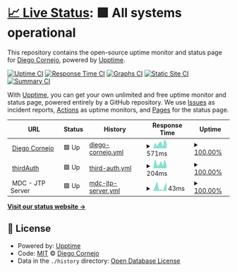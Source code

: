# [📈 Live Status](https://diegofcornejo.github.io/status): <!--live status--> **🟩 All systems operational**

This repository contains the open-source uptime monitor and status page for [Diego Cornejo](https://diegocornejo.com), powered by [Upptime](https://github.com/upptime/upptime).

[![Uptime CI](https://github.com/diegofcornejo/status/workflows/Uptime%20CI/badge.svg)](https://github.com/diegofcornejo/status/actions?query=workflow%3A%22Uptime+CI%22)
[![Response Time CI](https://github.com/diegofcornejo/status/workflows/Response%20Time%20CI/badge.svg)](https://github.com/diegofcornejo/status/actions?query=workflow%3A%22Response+Time+CI%22)
[![Graphs CI](https://github.com/diegofcornejo/status/workflows/Graphs%20CI/badge.svg)](https://github.com/diegofcornejo/status/actions?query=workflow%3A%22Graphs+CI%22)
[![Static Site CI](https://github.com/diegofcornejo/status/workflows/Static%20Site%20CI/badge.svg)](https://github.com/diegofcornejo/status/actions?query=workflow%3A%22Static+Site+CI%22)
[![Summary CI](https://github.com/diegofcornejo/status/workflows/Summary%20CI/badge.svg)](https://github.com/diegofcornejo/status/actions?query=workflow%3A%22Summary+CI%22)

With [Upptime](https://upptime.js.org), you can get your own unlimited and free uptime monitor and status page, powered entirely by a GitHub repository. We use [Issues](https://github.com/diegofcornejo/status/issues) as incident reports, [Actions](https://github.com/diegofcornejo/status/actions) as uptime monitors, and [Pages](https://diegofcornejo.github.io/status) for the status page.

<!--start: status pages-->
<!-- This summary is generated by Upptime (https://github.com/upptime/upptime) -->
<!-- Do not edit this manually, your changes will be overwritten -->
<!-- prettier-ignore -->
| URL | Status | History | Response Time | Uptime |
| --- | ------ | ------- | ------------- | ------ |
| <img alt="" src="https://favicons.githubusercontent.com/diegocornejo.com" height="13"> [Diego Cornejo](https://diegocornejo.com) | 🟩 Up | [diego-cornejo.yml](https://github.com/diegofcornejo/status/commits/HEAD/history/diego-cornejo.yml) | <details><summary><img alt="Response time graph" src="./graphs/diego-cornejo/response-time-week.png" height="20"> 571ms</summary><br><a href="https://status.diegocornejo.com/history/diego-cornejo"><img alt="Response time 839" src="https://img.shields.io/endpoint?url=https%3A%2F%2Fraw.githubusercontent.com%2Fdiegofcornejo%2Fstatus%2FHEAD%2Fapi%2Fdiego-cornejo%2Fresponse-time.json"></a><br><a href="https://status.diegocornejo.com/history/diego-cornejo"><img alt="24-hour response time 640" src="https://img.shields.io/endpoint?url=https%3A%2F%2Fraw.githubusercontent.com%2Fdiegofcornejo%2Fstatus%2FHEAD%2Fapi%2Fdiego-cornejo%2Fresponse-time-day.json"></a><br><a href="https://status.diegocornejo.com/history/diego-cornejo"><img alt="7-day response time 571" src="https://img.shields.io/endpoint?url=https%3A%2F%2Fraw.githubusercontent.com%2Fdiegofcornejo%2Fstatus%2FHEAD%2Fapi%2Fdiego-cornejo%2Fresponse-time-week.json"></a><br><a href="https://status.diegocornejo.com/history/diego-cornejo"><img alt="30-day response time 654" src="https://img.shields.io/endpoint?url=https%3A%2F%2Fraw.githubusercontent.com%2Fdiegofcornejo%2Fstatus%2FHEAD%2Fapi%2Fdiego-cornejo%2Fresponse-time-month.json"></a><br><a href="https://status.diegocornejo.com/history/diego-cornejo"><img alt="1-year response time 839" src="https://img.shields.io/endpoint?url=https%3A%2F%2Fraw.githubusercontent.com%2Fdiegofcornejo%2Fstatus%2FHEAD%2Fapi%2Fdiego-cornejo%2Fresponse-time-year.json"></a></details> | <details><summary><a href="https://status.diegocornejo.com/history/diego-cornejo">100.00%</a></summary><a href="https://status.diegocornejo.com/history/diego-cornejo"><img alt="All-time uptime 99.86%" src="https://img.shields.io/endpoint?url=https%3A%2F%2Fraw.githubusercontent.com%2Fdiegofcornejo%2Fstatus%2FHEAD%2Fapi%2Fdiego-cornejo%2Fuptime.json"></a><br><a href="https://status.diegocornejo.com/history/diego-cornejo"><img alt="24-hour uptime 100.00%" src="https://img.shields.io/endpoint?url=https%3A%2F%2Fraw.githubusercontent.com%2Fdiegofcornejo%2Fstatus%2FHEAD%2Fapi%2Fdiego-cornejo%2Fuptime-day.json"></a><br><a href="https://status.diegocornejo.com/history/diego-cornejo"><img alt="7-day uptime 100.00%" src="https://img.shields.io/endpoint?url=https%3A%2F%2Fraw.githubusercontent.com%2Fdiegofcornejo%2Fstatus%2FHEAD%2Fapi%2Fdiego-cornejo%2Fuptime-week.json"></a><br><a href="https://status.diegocornejo.com/history/diego-cornejo"><img alt="30-day uptime 100.00%" src="https://img.shields.io/endpoint?url=https%3A%2F%2Fraw.githubusercontent.com%2Fdiegofcornejo%2Fstatus%2FHEAD%2Fapi%2Fdiego-cornejo%2Fuptime-month.json"></a><br><a href="https://status.diegocornejo.com/history/diego-cornejo"><img alt="1-year uptime 99.86%" src="https://img.shields.io/endpoint?url=https%3A%2F%2Fraw.githubusercontent.com%2Fdiegofcornejo%2Fstatus%2FHEAD%2Fapi%2Fdiego-cornejo%2Fuptime-year.json"></a></details>
| <img alt="" src="https://favicons.githubusercontent.com/thirdauth.com" height="13"> [thirdAuth](https://thirdauth.com) | 🟩 Up | [third-auth.yml](https://github.com/diegofcornejo/status/commits/HEAD/history/third-auth.yml) | <details><summary><img alt="Response time graph" src="./graphs/third-auth/response-time-week.png" height="20"> 204ms</summary><br><a href="https://status.diegocornejo.com/history/third-auth"><img alt="Response time 320" src="https://img.shields.io/endpoint?url=https%3A%2F%2Fraw.githubusercontent.com%2Fdiegofcornejo%2Fstatus%2FHEAD%2Fapi%2Fthird-auth%2Fresponse-time.json"></a><br><a href="https://status.diegocornejo.com/history/third-auth"><img alt="24-hour response time 127" src="https://img.shields.io/endpoint?url=https%3A%2F%2Fraw.githubusercontent.com%2Fdiegofcornejo%2Fstatus%2FHEAD%2Fapi%2Fthird-auth%2Fresponse-time-day.json"></a><br><a href="https://status.diegocornejo.com/history/third-auth"><img alt="7-day response time 204" src="https://img.shields.io/endpoint?url=https%3A%2F%2Fraw.githubusercontent.com%2Fdiegofcornejo%2Fstatus%2FHEAD%2Fapi%2Fthird-auth%2Fresponse-time-week.json"></a><br><a href="https://status.diegocornejo.com/history/third-auth"><img alt="30-day response time 227" src="https://img.shields.io/endpoint?url=https%3A%2F%2Fraw.githubusercontent.com%2Fdiegofcornejo%2Fstatus%2FHEAD%2Fapi%2Fthird-auth%2Fresponse-time-month.json"></a><br><a href="https://status.diegocornejo.com/history/third-auth"><img alt="1-year response time 320" src="https://img.shields.io/endpoint?url=https%3A%2F%2Fraw.githubusercontent.com%2Fdiegofcornejo%2Fstatus%2FHEAD%2Fapi%2Fthird-auth%2Fresponse-time-year.json"></a></details> | <details><summary><a href="https://status.diegocornejo.com/history/third-auth">100.00%</a></summary><a href="https://status.diegocornejo.com/history/third-auth"><img alt="All-time uptime 99.99%" src="https://img.shields.io/endpoint?url=https%3A%2F%2Fraw.githubusercontent.com%2Fdiegofcornejo%2Fstatus%2FHEAD%2Fapi%2Fthird-auth%2Fuptime.json"></a><br><a href="https://status.diegocornejo.com/history/third-auth"><img alt="24-hour uptime 100.00%" src="https://img.shields.io/endpoint?url=https%3A%2F%2Fraw.githubusercontent.com%2Fdiegofcornejo%2Fstatus%2FHEAD%2Fapi%2Fthird-auth%2Fuptime-day.json"></a><br><a href="https://status.diegocornejo.com/history/third-auth"><img alt="7-day uptime 100.00%" src="https://img.shields.io/endpoint?url=https%3A%2F%2Fraw.githubusercontent.com%2Fdiegofcornejo%2Fstatus%2FHEAD%2Fapi%2Fthird-auth%2Fuptime-week.json"></a><br><a href="https://status.diegocornejo.com/history/third-auth"><img alt="30-day uptime 100.00%" src="https://img.shields.io/endpoint?url=https%3A%2F%2Fraw.githubusercontent.com%2Fdiegofcornejo%2Fstatus%2FHEAD%2Fapi%2Fthird-auth%2Fuptime-month.json"></a><br><a href="https://status.diegocornejo.com/history/third-auth"><img alt="1-year uptime 99.99%" src="https://img.shields.io/endpoint?url=https%3A%2F%2Fraw.githubusercontent.com%2Fdiegofcornejo%2Fstatus%2FHEAD%2Fapi%2Fthird-auth%2Fuptime-year.json"></a></details>
| <img alt="" src="https://favicons.githubusercontent.com/null" height="13"> MDC - JTP Server | 🟩 Up | [mdc-jtp-server.yml](https://github.com/diegofcornejo/status/commits/HEAD/history/mdc-jtp-server.yml) | <details><summary><img alt="Response time graph" src="./graphs/mdc-jtp-server/response-time-week.png" height="20"> 43ms</summary><br><a href="https://status.diegocornejo.com/history/mdc-jtp-server"><img alt="Response time 42" src="https://img.shields.io/endpoint?url=https%3A%2F%2Fraw.githubusercontent.com%2Fdiegofcornejo%2Fstatus%2FHEAD%2Fapi%2Fmdc-jtp-server%2Fresponse-time.json"></a><br><a href="https://status.diegocornejo.com/history/mdc-jtp-server"><img alt="24-hour response time 82" src="https://img.shields.io/endpoint?url=https%3A%2F%2Fraw.githubusercontent.com%2Fdiegofcornejo%2Fstatus%2FHEAD%2Fapi%2Fmdc-jtp-server%2Fresponse-time-day.json"></a><br><a href="https://status.diegocornejo.com/history/mdc-jtp-server"><img alt="7-day response time 43" src="https://img.shields.io/endpoint?url=https%3A%2F%2Fraw.githubusercontent.com%2Fdiegofcornejo%2Fstatus%2FHEAD%2Fapi%2Fmdc-jtp-server%2Fresponse-time-week.json"></a><br><a href="https://status.diegocornejo.com/history/mdc-jtp-server"><img alt="30-day response time 36" src="https://img.shields.io/endpoint?url=https%3A%2F%2Fraw.githubusercontent.com%2Fdiegofcornejo%2Fstatus%2FHEAD%2Fapi%2Fmdc-jtp-server%2Fresponse-time-month.json"></a><br><a href="https://status.diegocornejo.com/history/mdc-jtp-server"><img alt="1-year response time 42" src="https://img.shields.io/endpoint?url=https%3A%2F%2Fraw.githubusercontent.com%2Fdiegofcornejo%2Fstatus%2FHEAD%2Fapi%2Fmdc-jtp-server%2Fresponse-time-year.json"></a></details> | <details><summary><a href="https://status.diegocornejo.com/history/mdc-jtp-server">100.00%</a></summary><a href="https://status.diegocornejo.com/history/mdc-jtp-server"><img alt="All-time uptime 99.98%" src="https://img.shields.io/endpoint?url=https%3A%2F%2Fraw.githubusercontent.com%2Fdiegofcornejo%2Fstatus%2FHEAD%2Fapi%2Fmdc-jtp-server%2Fuptime.json"></a><br><a href="https://status.diegocornejo.com/history/mdc-jtp-server"><img alt="24-hour uptime 100.00%" src="https://img.shields.io/endpoint?url=https%3A%2F%2Fraw.githubusercontent.com%2Fdiegofcornejo%2Fstatus%2FHEAD%2Fapi%2Fmdc-jtp-server%2Fuptime-day.json"></a><br><a href="https://status.diegocornejo.com/history/mdc-jtp-server"><img alt="7-day uptime 100.00%" src="https://img.shields.io/endpoint?url=https%3A%2F%2Fraw.githubusercontent.com%2Fdiegofcornejo%2Fstatus%2FHEAD%2Fapi%2Fmdc-jtp-server%2Fuptime-week.json"></a><br><a href="https://status.diegocornejo.com/history/mdc-jtp-server"><img alt="30-day uptime 99.91%" src="https://img.shields.io/endpoint?url=https%3A%2F%2Fraw.githubusercontent.com%2Fdiegofcornejo%2Fstatus%2FHEAD%2Fapi%2Fmdc-jtp-server%2Fuptime-month.json"></a><br><a href="https://status.diegocornejo.com/history/mdc-jtp-server"><img alt="1-year uptime 99.98%" src="https://img.shields.io/endpoint?url=https%3A%2F%2Fraw.githubusercontent.com%2Fdiegofcornejo%2Fstatus%2FHEAD%2Fapi%2Fmdc-jtp-server%2Fuptime-year.json"></a></details>

<!--end: status pages-->

[**Visit our status website →**](https://diegofcornejo.github.io/status)

## 📄 License

- Powered by: [Upptime](https://github.com/upptime/upptime)
- Code: [MIT](./LICENSE) © [Diego Cornejo](https://diegocornejo.com)
- Data in the `./history` directory: [Open Database License](https://opendatacommons.org/licenses/odbl/1-0/)
